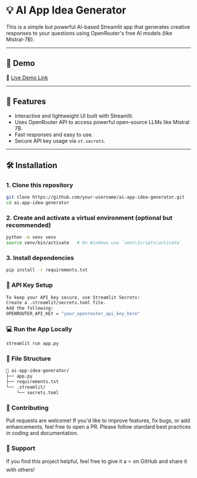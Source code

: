 # 💡 AI App Idea Generator

This is a simple but powerful AI-based Streamlit app that generates creative responses to your questions using OpenRouter's free AI models (like Mistral-7B).

---

## 🚀 Demo

🔗 [Live Demo Link](https://ai-chatbot-8u7uwybdb7evgsrw7yxvat.streamlit.app/)  

---
## 🧠 Features

- Interactive and lightweight UI built with Streamlit.
- Uses OpenRouter API to access powerful open-source LLMs like Mistral 7B.
- Fast responses and easy to use.
- Secure API key usage via `st.secrets`.

---

## 🛠️ Installation

### 1. Clone this repository
```bash
git clone https://github.com/your-username/ai-app-idea-generator.git
cd ai-app-idea-generator
```
### 2. Create and activate a virtual environment (optional but recommended)
```bash
python -m venv venv
source venv/bin/activate   # On Windows use `venv\Scripts\activate`
```
### 3. Install dependencies
```bash
pip install -r requirements.txt
```
### 🔐 API Key Setup
``` bash
To keep your API key secure, use Streamlit Secrets:
Create a .streamlit/secrets.toml file.
Add the following:
OPENROUTER_API_KEY = "your_openrouter_api_key_here"
```
### 💻 Run the App Locally
``` bash
streamlit run app.py
```
### 📄 File Structure
```bash
📁 ai-app-idea-generator/
├── app.py
├── requirements.txt
└── .streamlit/
    └── secrets.toml
```
### 🤝 Contributing
Pull requests are welcome! If you'd like to improve features, fix bugs, or add enhancements, feel free to open a PR. Please follow standard best practices in coding and documentation.

### 🌟 Support
If you find this project helpful, feel free to give it a ⭐ on GitHub and share it with others!
